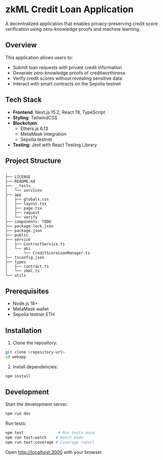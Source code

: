 # zkML Credit Loan Application

A decentralized application that enables privacy-preserving credit score verification using zero-knowledge proofs and machine learning.

## Overview

This application allows users to:

- Submit loan requests with private credit information
- Generate zero-knowledge proofs of creditworthiness
- Verify credit scores without revealing sensitive data
- Interact with smart contracts on the Sepolia testnet

## Tech Stack

- **Frontend**: Next.js 15.2, React 19, TypeScript
- **Styling**: TailwindCSS
- **Blockchain**:
  - Ethers.js 6.13
  - MetaMask integration
  - Sepolia testnet
- **Testing**: Jest with React Testing Library

## Project Structure

```
.
├── LICENSE
├── README.md
├── __tests__
│   └── services
├── app
│   ├── globals.css
│   ├── layout.tsx
│   ├── page.tsx
│   ├── request
│   └── verify
├── components: TODO
├── package-lock.json
├── package.json
├── public
├── service
│   ├── ContractService.ts
│   └── abi
│       └── CreditScoreLoanManager.ts
├── tsconfig.json
├── types
│   ├── contract.ts
│   └── zkml.ts
└── utils
```

## Prerequisites

- Node.js 18+
- MetaMask wallet
- Sepolia testnet ETH

## Installation

1. Clone the repository:

```bash
git clone <repository-url>
cd webapp
```

2. Install dependencies:

```bash
npm install
```


## Development

Start the development server:

```bash
npm run dev
```

Run tests:

```bash
npm test               # Run tests once
npm run test:watch    # Watch mode
npm run test:coverage # Coverage report
```

Open [http://localhost:3000](http://localhost:3000) with your browser.
